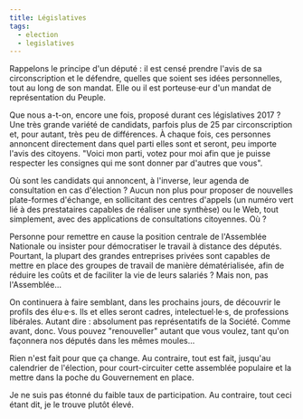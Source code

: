 ```yaml
---
title: Législatives
tags:
  - election
  - legislatives
---
```


Rappelons le principe d'un député : il est censé prendre l'avis de sa
circonscription et le défendre, quelles que soient ses idées personnelles, tout
au long de son mandat. Elle ou il est porteuse·eur d'un mandat de représentation
du Peuple.

<!-- more -->

Que nous a-t-on, encore une fois, proposé durant ces législatives 2017 ? Une
très grande variété de candidats, parfois plus de 25 par circonscription et,
pour autant, très peu de différences. À chaque fois, ces personnes annoncent
directement dans quel parti elles sont et seront, peu importe l'avis des
citoyens. "Voici mon parti, votez pour moi afin que je puisse respecter les
consignes qui me sont donner par d'autres que vous".

Où sont les candidats qui annoncent, à l'inverse, leur agenda de consultation en
cas d'élection ? Aucun non plus pour proposer de nouvelles plate-formes
d'échange, en sollicitant des centres d'appels (un numéro vert lié à des
prestataires capables de réaliser une synthèse) ou le Web, tout simplement, avec
des applications de consultations citoyennes. Où ?

Personne pour remettre en cause la position centrale de l'Assemblée Nationale ou
insister pour démocratiser le travail à distance des députés. Pourtant, la
plupart des grandes entreprises privées sont capables de mettre en place des
groupes de travail de manière dématérialisée, afin de réduire les coûts et de
faciliter la vie de leurs salariés ? Mais non, pas l'Assemblée…

On continuera à faire semblant, dans les prochains jours, de découvrir le
profils des élu·e·s. Ils et elles seront cadres, intelectuel·le·s, de
professions libérales. Autant dire : absolument pas représentatifs de la
Société. Comme avant, donc. Vous pouvez "renouveller" autant que vous voulez,
tant qu'on façonnera nos députés dans les mêmes moules…

Rien n'est fait pour que ça change. Au contraire, tout est fait, jusqu'au
calendrier de l'élection, pour court-circuiter cette assemblée populaire et la
mettre dans la poche du Gouvernement en place.

Je ne suis pas étonné du faible taux de participation. Au contraire, tout ceci
étant dit, je le trouve plutôt élevé.
